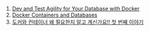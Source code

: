 1. [Dev and Test Agility for Your Database with Docker](https://youtu.be/Xz7LmXkIdUY)
1. [Docker Containers and Databases](https://youtu.be/cZLP77N8ExI)
1. [도커와 컨테이너 왜 필요한지 알고 계신가요!! 첫 번째 이야기](https://youtu.be/ePpiEy_C_jk)
